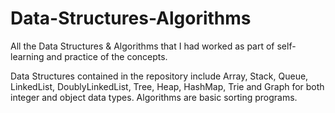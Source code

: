 # Data-Structures-Algorithms
All the Data Structures &amp; Algorithms that I had worked as part of self-learning and practice of the concepts.

Data Structures contained in the repository include Array, Stack, Queue, LinkedList, DoublyLinkedList, Tree, Heap, HashMap, Trie and Graph for both integer and object data types.
Algorithms are basic sorting programs.
